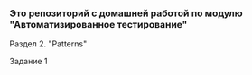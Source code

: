 ### Это репозиторий с домашней работой по модулю "Автоматизированное тестирование"

Раздел 2. "Patterns"

Задание 1 


